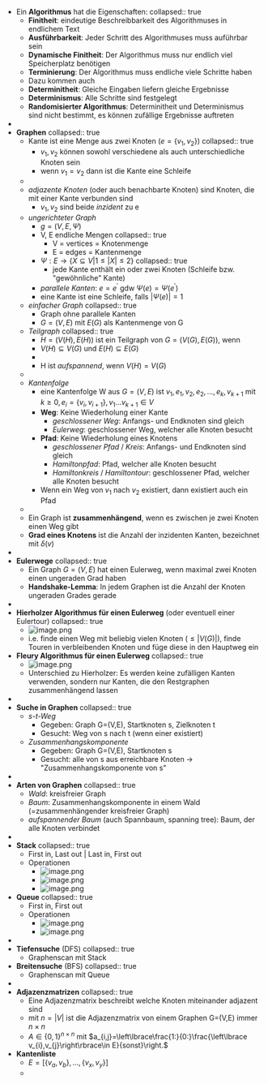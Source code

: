 - Ein **Algorithmus** hat die Eigenschaften:
  collapsed:: true
	- **Finitheit**: eindeutige Beschreibbarkeit des Algorithmuses in endlichem Text
	- **Ausführbarkeit**: Jeder Schritt des Algorithmuses muss auführbar sein
	- **Dynamische Finitheit**: Der Algorithmus muss nur endlich viel Speicherplatz benötigen
	- **Terminierung**: Der Algorithmus muss endliche viele Schritte haben
	- Dazu kommen auch
	- **Determinitheit**: Gleiche Eingaben liefern gleiche Ergebnisse
	- **Determinismus**: Alle Schritte sind festgelegt
	- **Randomisierter Algorithmus**: Determinitheit und Determinismus sind nicht bestimmt, es können zufällige Ergebnisse auftreten
-
- **Graphen**
  collapsed:: true
	- Kante ist eine Menge aus zwei Knoten ($e=\left\lbrace v_1,v_2\right\rbrace$)
	  collapsed:: true
		- $v_1,v_2$ können sowohl verschiedene als auch unterschiedliche Knoten sein
		- wenn $v_1=v_2$ dann ist die Kante eine Schleife
	-
	- *adjazente Knoten* (oder auch benachbarte Knoten) sind Knoten, die mit einer Kante verbunden sind
		- $v_1,v_2$ sind beide *inzident* zu e
	- *ungerichteter Graph*
		- $g=\left(V,E,\Psi\right)$
		- V, E endliche Mengen
		  collapsed:: true
			- V = vertices = Knotenmenge
			- E = edges = Kantenmenge
		- $\Psi:E\rightarrow\left\lbrace X\subseteq V|1\leq\left|X\right|\leq2\right\rbrace$
		  collapsed:: true
			- jede Kante enthält ein oder zwei Knoten (Schleife bzw. "gewöhnliche" Kante)
		- *parallele Kanten*: $e=e^{\prime}$ gdw $\Psi\left(e\right)=\Psi\left(e^{\prime}\right)$
		- eine Kante ist eine Schleife, falls $\left|\Psi\left(e\right)\right|=1$
	- *einfacher Graph*
	  collapsed:: true
		- Graph ohne parallele Kanten
		- $G=\left(V,E\right)$ mit $E\left(G\right)$ als Kantenmenge von G
	- *Teilgraph*
	  collapsed:: true
		- $H=\left(V\left(H\right),E\left(H\right)\right)$ ist ein Teilgraph von $G=\left(V\left(G\right),E\left(G\right)\right)$, wenn
		- $V\left(H\right)\subseteq V\left(G\right)$ und $E\left(H\right)\subseteq E\left(G\right)$
		-
		- H ist *aufspannend*, wenn $V\left(H\right)=V\left(G\right)$
	-
	- *Kantenfolge*
		- eine Kantenfolge W aus $G=\left(V,E\right)$ ist $v_1,e_1,v_2,e_2,...,e_{k},v_{k+1}$ mit $k\geq0,e_{i}=\left\lbrace v_{i},v_{i+1}\right\rbrace,v_1...v_{k+1}\in V$
		- **Weg**: Keine Wiederholung einer Kante
			- *geschlossener Weg*: Anfangs- und Endknoten sind gleich
			- *Eulerweg*: geschlossener Weg, welcher alle Knoten besucht
		- **Pfad**: Keine Wiederholung eines Knotens
			- *geschlossener Pfad* / *Kreis*: Anfangs- und Endknoten sind gleich
			- *Hamiltonpfad*: Pfad, welcher alle Knoten besucht
			- *Hamiltonkreis* / *Hamiltontour*: geschlossener Pfad, welcher alle Knoten besucht
		- Wenn ein Weg von $v_1$ nach $v_2$ existiert, dann existiert auch ein Pfad
	-
	- Ein Graph ist **zusammenhängend**, wenn es zwischen je zwei Knoten einen Weg gibt
	- **Grad eines Knotens** ist die Anzahl der inzidenten Kanten, bezeichnet mit $\delta\left(v\right)$
-
- **Eulerwege**
  collapsed:: true
	- Ein Graph $G=\left(V,E\right)$ hat einen Eulerweg, wenn maximal zwei Knoten einen ungeraden Grad haben
	- **Handshake-Lemma**: In jedem Graphen ist die Anzahl der Knoten ungeraden Grades gerade
-
- **Hierholzer Algorithmus für einen Eulerweg** (oder eventuell einer Eulertour)
  collapsed:: true
	- ![image.png](../assets/image_1738592416575_0.png)
	- i.e. finde einen Weg mit beliebig vielen Knoten ($\leq\left|V\left(G\right)\right|$), finde Touren in verbleibenden Knoten und füge diese in den Hauptweg ein
- **Fleury Algorithmus für einen Eulerweg**
  collapsed:: true
	- ![image.png](../assets/image_1738592688690_0.png)
	- Unterschied zu Hierholzer: Es werden keine zufälligen Kanten verwenden, sondern nur Kanten, die den Restgraphen zusammenhängend lassen
-
- **Suche in Graphen**
  collapsed:: true
	- *s-t-Weg*
		- Gegeben: Graph G=(V,E), Startknoten s, Zielknoten t
		- Gesucht: Weg von s nach t (wenn einer existiert)
	- *Zusammenhangskomponente*
		- Gegeben: Graph G=(V,E), Startknoten s
		- Gesucht: alle von s aus erreichbare Knoten -> "Zusammenhangskomponente von s"
-
- **Arten von Graphen**
  collapsed:: true
	- *Wald*: kreisfreier Graph
	- *Baum*: Zusammenhangskomponente in einem Wald (=zusammenhängender kreisfreier Graph)
	- *aufspannender Baum* (auch Spannbaum, spanning tree): Baum, der alle Knoten verbindet
-
- **Stack**
  collapsed:: true
	- First in, Last out | Last in, First out
	- Operationen
		- ![image.png](../assets/image_1738606718229_0.png)
		- ![image.png](../assets/image_1738606731571_0.png)
		- ![image.png](../assets/image_1738606740309_0.png)
- **Queue**
  collapsed:: true
	- First in, First out
	- Operationen
		- ![image.png](../assets/image_1738606602813_0.png)
		- ![image.png](../assets/image_1738606615621_0.png)
-
- **Tiefensuche** (DFS)
  collapsed:: true
	- Graphenscan mit Stack
- **Breitensuche** (BFS)
  collapsed:: true
	- Graphenscan mit Queue
-
- **Adjazenzmatrizen**
  collapsed:: true
	- Eine Adjazenzmatrix beschreibt welche Knoten miteinander adjazent sind
	- mit $n=\left|V\right|$ ist die Adjazenzmatrix von einem Graphen G=(V,E) immer $n\times n$
	- $A\in\left\lbrace0,1\right\rbrace^{n\times n}$ mit $a_{i,j}=\left\lbrace\frac{1:}{0:}\frac{\left\lbrace v_{i},v_{j}\right\rbrace\in E}{sonst}\right.$
- **Kantenliste**
	- $E=\left\lbrack\left\lbrace v_{a},v_{b}\right\rbrace,...,\left\lbrace v_{x},v_{y}\right\rbrace\right\rbrack$
	-